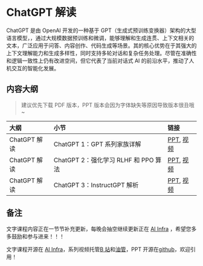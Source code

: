 <!--Copyright © ZOMI 适用于[License](https://github.com/Infrasys-AI/AIInfra)版权许可-->

# ChatGPT 解读

ChatGPT 是由 OpenAI 开发的一种基于 GPT（生成式预训练变换器）架构的大型语言模型，，通过大规模数据预训练和微调，能够理解和生成连贯、上下文相关的文本，广泛应用于问答、内容创作、代码生成等场景。其的核心优势在于其强大的上下文理解能力和生成多样性，同时支持多轮对话和复杂任务处理。尽管在准确性和逻辑一致性上仍有改进空间，但它代表了当前对话式 AI 的前沿水平，推动了人机交互的智能化发展。

## 内容大纲

> 建议优先下载 PDF 版本，PPT 版本会因为字体缺失等原因导致版本很丑哦~

| 大纲 | 小节 | 链接|
|:-- |:-- |:-- |
| ChatGPT 解读 | ChatGPT 1：GPT 系列家族详解 | [PPT](./01ChatGPT01.pdf), [视频](https://www.bilibili.com/video/BV1kv4y1s7V7) |
| ChatGPT 解读 | ChatGPT 2：强化学习 RLHF 和 PPO 算法 | [PPT](./01ChatGPT02.pdf), [视频](https://www.bilibili.com/video/BV1eT411S7Yx) |
| ChatGPT 解读 | ChatGPT 3：InstructGPT 解析 | [PPT](./01ChatGPT03.pdf), [视频](https://www.bilibili.com/video/BV1e24y1s7k8) |

## 备注

文字课程内容正在一节节补充更新，每晚会抽空继续更新正在 [AI Infra](https://infrasys-ai.github.io/aiinfra-docs) ，希望您多多鼓励和参与进来！！！

文字课程开源在 [AI Infra](https://infrasys-ai.github.io/aiinfra-docs)，系列视频托管[B 站](https://space.bilibili.com/517221395)和[油管](https://www.youtube.com/@ZOMI666/playlists)，PPT 开源在[github](https://github.com/Infrasys-AI/AIInfra)，欢迎引用！

